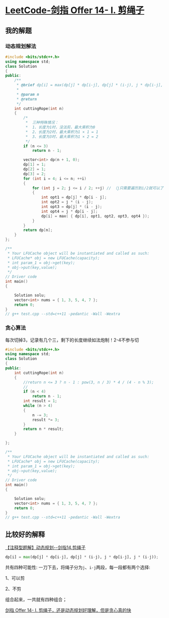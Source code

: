 # [LeetCode-剑指 Offer 14- I. 剪绳子](https://leetcode.cn/problems/jian-sheng-zi-lcof/)

## 我的解题



### 动态规划解法

```C++
#include <bits/stdc++.h>
using namespace std;
class Solution
{
public:
	/**
	 * @brief dp[i] = max(dp[j] * dp[i-j], dp[j] * (i-j), j * dp[i-j], j * (i-j));
	 *
	 * @param n
	 * @return
	 */
	int cuttingRope(int n)
	{
		/*
		 *  三种特殊情况：
		 *  1、长度为1时，没法剪，最大乘积为0
		 *  2、长度为2时，最大乘积为1 × 1 = 1
		 *  3、长度为3时，最大乘积为1 × 2 = 2
		 */
		if (n <= 3)
			return n - 1;

		vector<int> dp(n + 1, 0);
		dp[1] = 1;
		dp[2] = 1;
		dp[3] = 2;
		for (int i = 4; i <= n; ++i)
		{
			for (int j = 2; j <= i / 2; ++j) // （j只需要遍历到i/2就可以了，两边对称的。比如4剪成 1|3 和 3|1 结果是一样的）
			{
				int opt1 = dp[j] * dp[i - j];
				int opt2 = j * (i - j);
				int opt3 = dp[j] * (i - j);
				int opt4 = j * dp[i - j];
				dp[i] = max( { dp[i], opt1, opt2, opt3, opt4 });
			}
		}
		return dp[n];
	}
};

/**
 * Your LFUCache object will be instantiated and called as such:
 * LFUCache* obj = new LFUCache(capacity);
 * int param_1 = obj->get(key);
 * obj->put(key,value);
 */
// Driver code
int main()
{

	Solution solu;
	vector<int> nums = { 1, 3, 5, 4, 7 };
	return 0;
}
// g++ test.cpp --std=c++11 -pedantic -Wall -Wextra


```



### 贪心算法

每次切掉3，记录有几个三，剩下的长度继续如法炮制！2-4不参与切

```C++
#include <bits/stdc++.h>
using namespace std;
class Solution
{
public:
	int cuttingRope(int n)
	{
		//return n <= 3 ? n - 1 : pow(3, n / 3) * 4 / (4 - n % 3);
		//
		if (n < 4)
			return n - 1;
		int result = 1;
		while (n > 4)
		{
			n -= 3;
			result *= 3;
		}
		return n * result;
	}

};

/**
 * Your LFUCache object will be instantiated and called as such:
 * LFUCache* obj = new LFUCache(capacity);
 * int param_1 = obj->get(key);
 * obj->put(key,value);
 */
// Driver code
int main()
{

	Solution solu;
	vector<int> nums = { 1, 3, 5, 4, 7 };
	return 0;
}
// g++ test.cpp --std=c++11 -pedantic -Wall -Wextra


```



## 比较好的解释

[【注释型题解】动态规划--剑指14.剪绳子](https://leetcode.cn/problems/jian-sheng-zi-lcof/solution/zhu-shi-xing-ti-jie-dong-tai-gui-hua-jia-4xfp/)

```python
dp[i] = max(dp[j] * dp[i-j], dp[j] * (i-j), j * dp[i-j], j * (i-j));
```

共有四种可能性: 一刀下去，将绳子分为`j`、`i-j`两段，每一段都有两个选择: 

1、可以剪

2、不剪

组合起来，一共就有四种组合；

[剑指 Offer 14- I. 剪绳子，还是动态规划好理解，但是贪心真的快](https://leetcode.cn/problems/jian-sheng-zi-lcof/solution/jian-zhi-offer-14-i-jian-sheng-zi-huan-s-xopj/)

